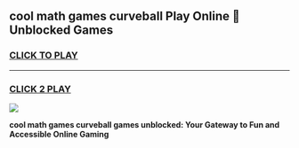
## cool math games curveball Play Online 👋 Unblocked Games
<h3>
<a href="https://news.freeplayer.one?title=cool_math_games_curveball&ref=17CMG">CLICK TO PLAY</a></h3>
<hr>

<h3>
<a href="https://news.freeplayer.one?title=cool_math_games_curveball&ref=17CMG">CLICK 2 PLAY</a>
  
</h3>

<a href="https://news.freeplayer.one?title=cool_math_games_curveball&ref=17CMG/"><img src="https://clearcache.store/games.png"></a>


**cool math games curveball games unblocked: Your Gateway to Fun and Accessible Online Gaming**

